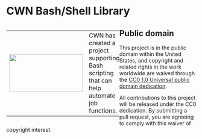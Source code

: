 # <a name="top">CWN Bash/Shell Library</a> 

<table style="width: 300px; float: left;" border="0" cellspacing="0">
<tbody>
  <tr>
    <td>
      <p align="Left"> <img src="/imgs/bashicon.png" width="195" height="100"> </p></td>
    <td>CWN has created a project supporting Bash scripting that can help automate job functions.</td>
 </tr>
</tbody>
</table>


## Public domain

This project is in the public domain within the United States, and
copyright and related rights in the work worldwide are waived through
the [CC0 1.0 Universal public domain dedication](https://creativecommons.org/publicdomain/zero/1.0/).

All contributions to this project will be released under the CC0
dedication. By submitting a pull request, you are agreeing to comply
with this waiver of copyright interest.